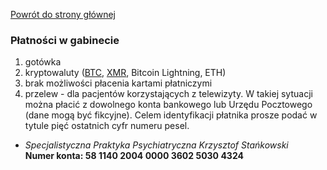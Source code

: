 <a href="https://gabinetpsychiatra.pl"> Powrót do strony głównej </a>

### Płatności w gabinecie

1. gotówka
2. kryptowaluty ([BTC](http://btc.psychiatra.eth.link/), [XMR](http://xmr.psychiatra.eth.link/), Bitcoin Lightning, ETH)
3. brak możliwości płacenia kartami płatniczymi
4. przelew - dla pacjentów korzystających z telewizyty. W takiej sytuacji można płacić z dowolnego konta bankowego lub Urzędu Pocztowego (dane mogą być fikcyjne). Celem identyfikacji płatnika prosze podać w tytule pięć ostatnich cyfr numeru pesel.<br>
- _Specjalistyczna Praktyka Psychiatryczna Krzysztof Stańkowski_ <br>
**Numer konta: 58 1140 2004 0000 3602 5030 4324**<br>

